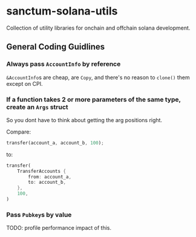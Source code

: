 # sanctum-solana-utils

Collection of utility libraries for onchain and offchain solana development.

## General Coding Guidlines

### Always pass `AccountInfo` by reference

`&AccountInfo`s are cheap, are `Copy`, and there's no reason to `clone()` them except on CPI.

### If a function takes 2 or more parameters of the same type, create an `Args` struct

So you dont have to think about getting the arg positions right.

Compare:

```rust ignore
transfer(account_a, account_b, 100);
```

to:

```rust ignore
transfer(
    TransferAccounts {
        from: account_a,
        to: account_b,
    },
    100,
)
```

### Pass `Pubkey`s by value

TODO: profile performance impact of this.
